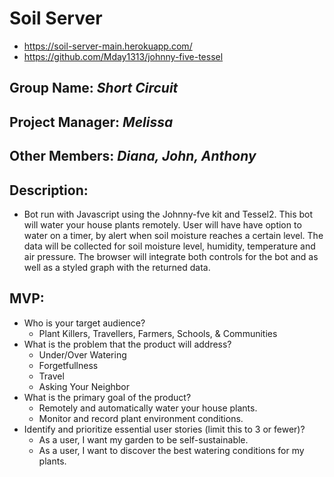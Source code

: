 # Soil Server
- https://soil-server-main.herokuapp.com/
- https://github.com/Mday1313/johnny-five-tessel

## Group Name: _Short Circuit_
## Project Manager: _Melissa_
## Other Members: _Diana, John, Anthony_
## Description: 
* Bot run with Javascript using the Johnny-fve kit and Tessel2. This bot will water your house plants remotely. User will have have option to water on a timer, by alert when soil moisture reaches a certain level. The data will be collected for soil moisture level, humidity, temperature and air pressure. The browser will integrate both controls for the bot and as well as a styled graph with the returned data.

## MVP:
* Who is your target audience?
    * Plant Killers, Travellers, Farmers, Schools, & Communities
* What is the problem that the product will address?
    * Under/Over Watering
    * Forgetfullness
    * Travel
    * Asking Your Neighbor
* What is the primary goal of the product?
    * Remotely and automatically water your house plants.
    * Monitor and record plant environment conditions.
* Identify and prioritize essential user stories (limit this to 3 or fewer)?
    * As a user, I want my garden to be self-sustainable.
    * As a user, I want to discover the best watering conditions for my plants.

